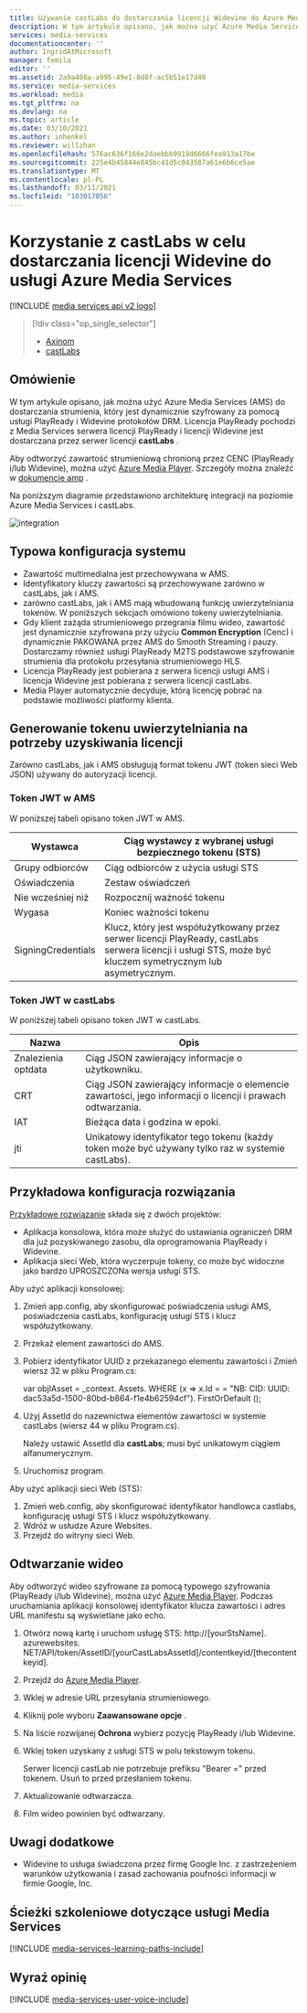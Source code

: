 ```yaml
---
title: Używanie castLabs do dostarczania licencji Widevine do Azure Media Services | Microsoft Docs
description: W tym artykule opisano, jak można użyć Azure Media Services (AMS) do dostarczania strumienia, który jest dynamicznie szyfrowany za pomocą usługi PlayReady i Widevine protokołów DRM.
services: media-services
documentationcenter: ''
author: IngridAtMicrosoft
manager: femila
editor: ''
ms.assetid: 2a9a408a-a995-49e1-8d8f-ac5b51e17d40
ms.service: media-services
ms.workload: media
ms.tgt_pltfrm: na
ms.devlang: na
ms.topic: article
ms.date: 03/10/2021
ms.author: inhenkel
ms.reviewer: willzhan
ms.openlocfilehash: 576ac636f166e2daebbb9919d6666fea913a17be
ms.sourcegitcommit: 225e4b45844e845bc41d5c043587a61e6b6ce5ae
ms.translationtype: MT
ms.contentlocale: pl-PL
ms.lasthandoff: 03/11/2021
ms.locfileid: "103017056"
---
```

# <a name="using-castlabs-to-deliver-widevine-licenses-to-azure-media-services"></a>Korzystanie z castLabs w celu dostarczania licencji Widevine do usługi Azure Media Services

[!INCLUDE [media services api v2 logo](./includes/v2-hr.md)]
 
> [!div class="op_single_selector"]
> * [Axinom](media-services-axinom-integration.md)
> * [castLabs](media-services-castlabs-integration.md)
> 
> 

## <a name="overview"></a>Omówienie

W tym artykule opisano, jak można użyć Azure Media Services (AMS) do dostarczania strumienia, który jest dynamicznie szyfrowany za pomocą usługi PlayReady i Widevine protokołów DRM. Licencja PlayReady pochodzi z Media Services serwera licencji PlayReady i licencji Widevine jest dostarczana przez serwer licencji **castLabs** .

Aby odtworzyć zawartość strumieniową chronioną przez CENC (PlayReady i/lub Widevine), można użyć  [Azure Media Player](https://aka.ms/azuremediaplayer). Szczegóły można znaleźć w [dokumencie amp](https://amp.azure.net/libs/amp/latest/docs/) .

Na poniższym diagramie przedstawiono architekturę integracji na poziomie Azure Media Services i castLabs.

![integration](./media/media-services-castlabs-integration/media-services-castlabs-integration.png)

## <a name="typical-system-set-up"></a>Typowa konfiguracja systemu

* Zawartość multimedialna jest przechowywana w AMS.
* Identyfikatory kluczy zawartości są przechowywane zarówno w castLabs, jak i AMS.
* zarówno castLabs, jak i AMS mają wbudowaną funkcję uwierzytelniania tokenów. W poniższych sekcjach omówiono tokeny uwierzytelniania. 
* Gdy klient zażąda strumieniowego przegrania filmu wideo, zawartość jest dynamicznie szyfrowana przy użyciu **Common Encryption** (Cenc) i dynamicznie PAKOWANA przez AMS do Smooth Streaming i pauzy. Dostarczamy również usługi PlayReady M2TS podstawowe szyfrowanie strumienia dla protokołu przesyłania strumieniowego HLS.
* Licencja PlayReady jest pobierana z serwera licencji usługi AMS i licencja Widevine jest pobierana z serwera licencji castLabs. 
* Media Player automatycznie decyduje, którą licencję pobrać na podstawie możliwości platformy klienta. 

## <a name="authentication-token-generation-for-getting-a-license"></a>Generowanie tokenu uwierzytelniania na potrzeby uzyskiwania licencji

Zarówno castLabs, jak i AMS obsługują format tokenu JWT (token sieci Web JSON) używany do autoryzacji licencji. 

### <a name="jwt-token-in-ams"></a>Token JWT w AMS

W poniższej tabeli opisano token JWT w AMS. 

| Wystawca | Ciąg wystawcy z wybranej usługi bezpiecznego tokenu (STS) |
| --- | --- |
| Grupy odbiorców |Ciąg odbiorców z użycia usługi STS |
| Oświadczenia |Zestaw oświadczeń |
| Nie wcześniej niż |Rozpocznij ważność tokenu |
| Wygasa |Koniec ważności tokenu |
| SigningCredentials |Klucz, który jest współużytkowany przez serwer licencji PlayReady, castLabs serwera licencji i usługi STS, może być kluczem symetrycznym lub asymetrycznym. |

### <a name="jwt-token-in-castlabs"></a>Token JWT w castLabs

W poniższej tabeli opisano token JWT w castLabs. 

| Nazwa | Opis |
| --- | --- |
| Znalezienia optdata |Ciąg JSON zawierający informacje o użytkowniku. |
| CRT |Ciąg JSON zawierający informacje o elemencie zawartości, jego informacji o licencji i prawach odtwarzania. |
| IAT |Bieżąca data i godzina w epoki. |
| jti |Unikatowy identyfikator tego tokenu (każdy token może być używany tylko raz w systemie castLabs). |

## <a name="sample-solution-setup"></a>Przykładowa konfiguracja rozwiązania

[Przykładowe rozwiązanie](https://github.com/AzureMediaServicesSamples/CastlabsIntegration) składa się z dwóch projektów:

* Aplikacja konsolowa, która może służyć do ustawiania ograniczeń DRM dla już pozyskiwanego zasobu, dla oprogramowania PlayReady i Widevine.
* Aplikacja sieci Web, która wyczerpuje tokeny, co może być widoczne jako bardzo UPROSZCZONa wersja usługi STS.

Aby użyć aplikacji konsolowej:

1. Zmień app.config, aby skonfigurować poświadczenia usługi AMS, poświadczenia castLabs, konfigurację usługi STS i klucz współużytkowany.
2. Przekaż element zawartości do AMS.
3. Pobierz identyfikator UUID z przekazanego elementu zawartości i Zmień wiersz 32 w pliku Program.cs:
   
      var objIAsset = _context. Assets. WHERE (x => x.Id = = "NB: CID: UUID: dac53a5d-1500-80bd-b864-f1e4b62594cf"). FirstOrDefault ();
4. Użyj AssetId do nazewnictwa elementów zawartości w systemie castLabs (wiersz 44 w pliku Program.cs).
   
   Należy ustawić AssetId dla **castLabs**; musi być unikatowym ciągiem alfanumerycznym.
5. Uruchomisz program.

Aby użyć aplikacji sieci Web (STS):

1. Zmień web.config, aby skonfigurować identyfikator handlowca castlabs, konfigurację usługi STS i klucz współużytkowany.
2. Wdróż w usłudze Azure Websites.
3. Przejdź do witryny sieci Web.

## <a name="playing-back-a-video"></a>Odtwarzanie wideo

Aby odtworzyć wideo szyfrowane za pomocą typowego szyfrowania (PlayReady i/lub Widevine), można użyć [Azure Media Player](https://aka.ms/azuremediaplayer). Podczas uruchamiania aplikacji konsolowej identyfikator klucza zawartości i adres URL manifestu są wyświetlane jako echo.

1. Otwórz nową kartę i uruchom usługę STS: http://[yourStsName]. azurewebsites. NET/API/token/AssetID/[yourCastLabsAssetId]/contentkeyid/[thecontentkeyid].
2. Przejdź do [Azure Media Player](https://aka.ms/azuremediaplayer).
3. Wklej w adresie URL przesyłania strumieniowego.
4. Kliknij pole wyboru **Zaawansowane opcje** .
5. Na liście rozwijanej **Ochrona** wybierz pozycję PlayReady i/lub Widevine.
6. Wklej token uzyskany z usługi STS w polu tekstowym tokenu. 
   
   Serwer licencji castLab nie potrzebuje prefiksu "Bearer =" przed tokenem. Usuń to przed przesłaniem tokenu.
7. Aktualizowanie odtwarzacza.
8. Film wideo powinien być odtwarzany.

## <a name="additional-notes"></a>Uwagi dodatkowe

* Widevine to usługa świadczona przez firmę Google Inc. z zastrzeżeniem warunków użytkowania i zasad zachowania poufności informacji w firmie Google, Inc.

## <a name="media-services-learning-paths"></a>Ścieżki szkoleniowe dotyczące usługi Media Services
[!INCLUDE [media-services-learning-paths-include](../../../includes/media-services-learning-paths-include.md)]

## <a name="provide-feedback"></a>Wyraź opinię
[!INCLUDE [media-services-user-voice-include](../../../includes/media-services-user-voice-include.md)]

